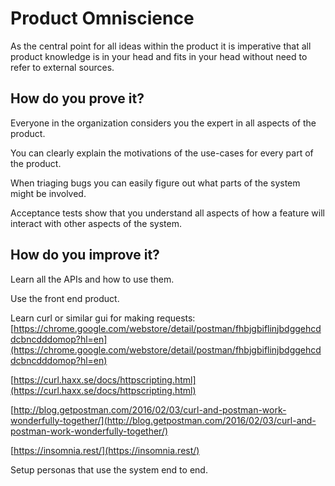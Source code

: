 # Product Omniscience

As the central point for all ideas within the product it is imperative that all product knowledge is in your head and fits in your head without need to refer to external sources.  

## How do you prove it?

Everyone in the organization considers you the expert in all aspects of the product.

You can clearly explain the motivations of the use-cases for every part of the product.

When triaging bugs you can easily figure out what parts of the system might be involved.

Acceptance tests show that you understand all aspects of how a feature will interact with other aspects of the system.

## How do you improve it?

Learn all the APIs and how to use them.

Use the front end product.

Learn curl or similar gui for making requests: [https://chrome.google.com/webstore/detail/postman/fhbjgbiflinjbdggehcddcbncdddomop?hl=en](https://chrome.google.com/webstore/detail/postman/fhbjgbiflinjbdggehcddcbncdddomop?hl=en)

[https://curl.haxx.se/docs/httpscripting.html](https://curl.haxx.se/docs/httpscripting.html)

[http://blog.getpostman.com/2016/02/03/curl-and-postman-work-wonderfully-together/](http://blog.getpostman.com/2016/02/03/curl-and-postman-work-wonderfully-together/) 

[https://insomnia.rest/](https://insomnia.rest/)

Setup personas that use the system end to end.  